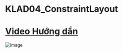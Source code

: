# KLAD04_ConstraintLayout
# **[Video Hướng dẩn](https://youtu.be/w_P-zH0jTJE)**
![image](https://user-images.githubusercontent.com/41292507/226093521-54d5d22e-c0b4-46a4-a5e3-e3dd81935e52.png)
